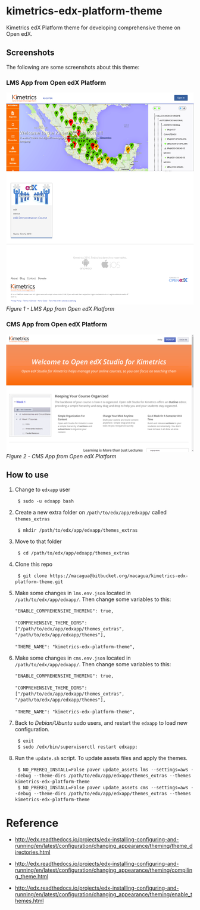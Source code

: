 # kimetrics-edx-platform-theme

Kimetrics edX Platform theme for developing comprehensive theme on Open edX.

## Screenshots

The following are some screenshots about this theme:

### LMS App from Open edX Platform

![Kimetrics edX LMS Platform theme screenshot](screenshot-lms.png)
_Figure 1 - LMS App from Open edX Platform_

### CMS App from Open edX Platform

![Kimetrics edX CMS Platform theme screenshot](screenshot-cms.png)
_Figure 2 - CMS App from Open edX Platform_

## How to use

1. Change to `edxapp` user

        $ sudo -u edxapp bash

2. Create a new extra folder on `/path/to/edx/app/edxapp/` called `themes_extras`

        $ mkdir /path/to/edx/app/edxapp/themes_extras

3. Move to that folder

        $ cd /path/to/edx/app/edxapp/themes_extras

4. Clone this repo

        $ git clone https://macagua@bitbucket.org/macagua/kimetrics-edx-platform-theme.git

5. Make some changes in `lms.env.json` located in `/path/to/edx/app/edxapp/`. Then change some variables to this:

       "ENABLE_COMPREHENSIVE_THEMING": true,

       "COMPREHENSIVE_THEME_DIRS": ["/path/to/edx/app/edxapp/themes_extras", "/path/to/edx/app/edxapp/themes"],

       "THEME_NAME": "kimetrics-edx-platform-theme",

5. Make some changes in `cms.env.json` located in `/path/to/edx/app/edxapp/`. Then change some variables to this:

       "ENABLE_COMPREHENSIVE_THEMING": true,

       "COMPREHENSIVE_THEME_DIRS": ["/path/to/edx/app/edxapp/themes_extras", "/path/to/edx/app/edxapp/themes"],

       "THEME_NAME": "kimetrics-edx-platform-theme",

6. Back to _Debian/Ubuntu_ sudo users, and restart the `edxapp` to load new configuration.

        $ exit
        $ sudo /edx/bin/supervisorctl restart edxapp:

7. Run the `update.sh` script. To update assets files and apply the themes.

        $ NO_PREREQ_INSTALL=False paver update_assets lms --settings=aws --debug --theme-dirs /path/to/edx/app/edxapp/themes_extras --themes kimetrics-edx-platform-theme
        $ NO_PREREQ_INSTALL=False paver update_assets cms --settings=aws --debug --theme-dirs /path/to/edx/app/edxapp/themes_extras --themes kimetrics-edx-platform-theme

# Reference

- http://edx.readthedocs.io/projects/edx-installing-configuring-and-running/en/latest/configuration/changing_appearance/theming/theme_directories.html

- http://edx.readthedocs.io/projects/edx-installing-configuring-and-running/en/latest/configuration/changing_appearance/theming/compiling_theme.html

- http://edx.readthedocs.io/projects/edx-installing-configuring-and-running/en/latest/configuration/changing_appearance/theming/enable_themes.html
